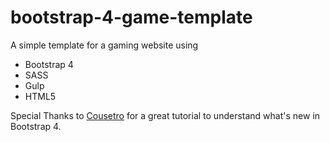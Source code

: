 # bootstrap-4-game-template
A simple template for a gaming website using

- Bootstrap 4
- SASS
- Gulp
- HTML5


Special Thanks to [Cousetro](https://coursetro.com/courses/16/Bootstrap-4-by-Example/) for a great tutorial to understand what's new in Bootstrap 4. 
